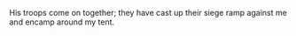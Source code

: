 His troops come on together; they have cast up their siege ramp against me and encamp around my tent.
